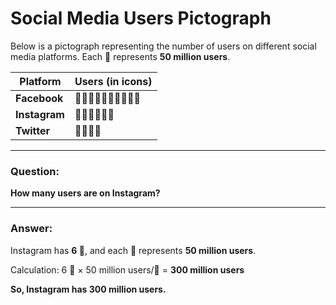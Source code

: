 # Social Media Users Pictograph

Below is a pictograph representing the number of users on different social media platforms. Each 📱 represents **50 million users**.

| Platform      | Users (in icons)       |
|---------------|-------------------------|
| **Facebook**  | 📱📱📱📱📱📱📱📱📱📱 |
| **Instagram** | 📱📱📱📱📱📱          |
| **Twitter**   | 📱📱📱📱              |

---

### Question:
**How many users are on Instagram?**

---

### Answer:
Instagram has **6 📱**, and each 📱 represents **50 million users**.

Calculation:
6 📱 × 50 million users/📱 = **300 million users**

**So, Instagram has 300 million users.**

